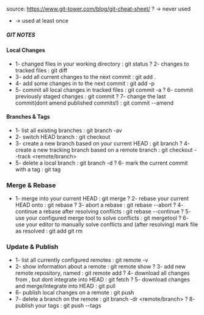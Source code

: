 source: https://www.git-tower.com/blog/git-cheat-sheet/
? -> never used
+ -> used at least once

##### GIT NOTES #####

#### Local Changes ####
+ 1- changed files in your working directory               : git status
? 2- changes to tracked files                              : git diff
+ 3- add all current changes to the next commit            : git add .
+ 4- add some changes in <file> to the next commit         : git add -p <file>
+ 5- commit all local changes in tracked files             : git commit -a
? 6- commit previously staged changes                      : git commit
? 7- change the last commit(dont amend published commits!) : git commit --amend

#### Branches & Tags ####
+ 1- list all existing branches                            : git branch -av
+ 2- switch HEAD branch                                    : git checkout <branch>
+ 3- create a new branch based on your current HEAD        : git branch <new-branch>
? 4- create a new tracking branch based on a remote branch : git checkout --track <remote/branch>
+ 5- delete a local branch                                 : git branch -d <branch>
? 6- mark the current commit with a tag                    : git tag <tag-name>

### Merge & Rebase ###
+ 1- merge <branch> into your current HEAD                 : git merge <branch>
? 2- rebase your current HEAD onto <branch>                : git rebase <branch>
? 3- abort a rebase                                        : git rebase --abort
? 4- continue a rebase after resolving conflicts           : git rebase --continue
? 5- use your configured merge tool to solve conflicts     : git mergetool
? 6- use your editor to manually solve conflicts and 
    (after resolving) mark file as resolved                : git add <resolved-file>
                                                             git rm <resolved-file>

### Update & Publish ###
+ 1- list all currently configured remotes                 : git remote -v
+ 2- show information about a remote                       : git remote show <remote>
? 3- add new remote repository, named <remote>             : git remote add <shortname> <url>
? 4- download all changes from <remote>, 
     but dont integrate into HEAD                          : git fetch <remote>
? 5- download changes and merge/integrate into HEAD        : git pull <remote> <branch>
+ 6- publish local changes on a remote                     : git push <remote> <branch>
+ 7- delete a branch on the remote                         : git branch -dr <remote/branch>
? 8- publish your tags                                     : git push --tags
